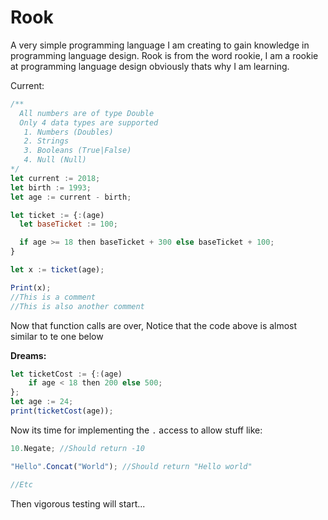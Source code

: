 # Rook

A very simple programming language I am creating to gain knowledge in programming language design.
Rook is from the word rookie, I am a rookie at programming language design obviously thats why I am learning.

Current:

```javascript
/**
  All numbers are of type Double
  Only 4 data types are supported
   1. Numbers (Doubles)
   2. Strings
   3. Booleans (True|False)
   4. Null (Null)
*/
let current := 2018;
let birth := 1993;
let age := current - birth;

let ticket := {:(age)
  let baseTicket := 100;

  if age >= 18 then baseTicket + 300 else baseTicket + 100;
}

let x := ticket(age);

Print(x);
//This is a comment
//This is also another comment
```

Now that function calls are over, 
Notice that the code above is almost similar to te one below

**Dreams:**

```javascript
let ticketCost := {:(age) 
    if age < 18 then 200 else 500;
};
let age := 24;
print(ticketCost(age));
```
Now its time for implementing the `.` access to allow stuff like:

```javascript
10.Negate; //Should return -10

"Hello".Concat("World"); //Should return "Hello world"

//Etc

```

Then vigorous testing will start...